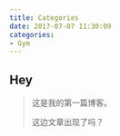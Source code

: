```yaml
---
title: Categories
date: 2017-07-07 11:30:09
categories:
- Gym
---
```


## Hey

> 这是我的第一篇博客。
>
> 这边文章出现了吗？